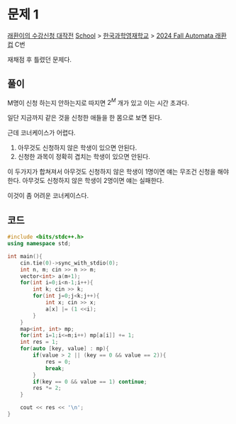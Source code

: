 # 문제 1
[래환이의 수강신청 대작전](https://www.acmicpc.net/problem/32531)
[School](https://www.acmicpc.net/category/97) > [한국과학영재학교](https://www.acmicpc.net/category/542) > [2024 Fall Automata 래환컵](https://www.acmicpc.net/category/detail/4311) C번

재채점 후 틀렸던 문제다. 
## 풀이
M명이 신청 하는지 안하는지로 따지면 $2^M$ 개가 있고 이는 시간 초과다. 

일단 지금까지 같은 것을 신청한 애들을 한 몸으로 보면 된다. 

근데 코너케이스가 어렵다. 
1. 아무것도 신청하지 않은 학생이 있으면 안된다. 
2. 신청한 과목이 정확히 겹치는 학생이 있으면 안된다. 

이 두가지가 합쳐져서 
아무것도 신청하지 않은 학생이 1명이면 얘는 무조건 신청을 해야한다. 
아무것도 신청하지 않은 학생이 2명이면 얘는 실패한다. 

이것이 좀 어려운 코너케이스다. 


## 코드
```cpp
#include <bits/stdc++.h>
using namespace std;

int main(){
    cin.tie(0)->sync_with_stdio(0);
    int n, m; cin >> n >> m;
    vector<int> a(m+1);
    for(int i=0;i<n-1;i++){
        int k; cin >> k;
        for(int j=0;j<k;j++){
            int x; cin >> x;
            a[x] |= (1 <<i);
        }
    }
    map<int, int> mp;
    for(int i=1;i<=m;i++) mp[a[i]] += 1;
    int res = 1;
    for(auto [key, value] : mp){
        if(value > 2 || (key == 0 && value == 2)){
            res = 0;
            break;
        }
        if(key == 0 && value == 1) continue;
        res *= 2;
    }

    cout << res << '\n';
}
```